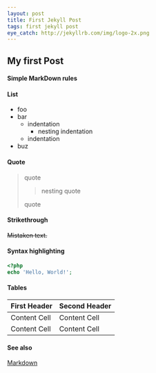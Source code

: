 ```yaml
---
layout: post
title: First Jekyll Post
tags: first jekyll post
eye_catch: http://jekyllrb.com/img/logo-2x.png
---
```



## My first Post

#### Simple MarkDown rules

#### List

* foo
* bar
    * indentation
        * nesting indentation
    * indentation
* buz

<!--more-->

#### Quote

> quote
>
> > nesting quote
>
> quote

#### Strikethrough

~~Mistaken text.~~

#### Syntax highlighting

```php
<?php
echo 'Hello, World!';
```

#### Tables

First Header  | Second Header
------------- | -------------
Content Cell  | Content Cell
Content Cell  | Content Cell


#### See also

[Markdown](http://daringfireball.net/projects/markdown/syntax)
